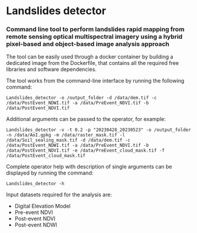 # Landslides detector
### Command line tool to perform landslides rapid mapping from remote sensing optical multispectral imagery using a hybrid pixel-based and object-based image analysis approach

The tool can be easily used through a docker container by building a dedicated image from the Dockerfile, that contains all the required free libraries and software dependencies.

The tool works from the command-line interface by running the following command:

`Landslides_detector -o /output_folder -d /data/dem.tif -c /data/PostEvent_NDWI.tif -a /data/PreEvent_NDVI.tif -b /data/PostEvent_NDVI.tif`

Additional arguments can be passed to the operator, for example:

`Landslides_detector -v -t 0.2 -p "20230428_20230523" -o /output_folder -n /data/AoI.gpkg -m /data/raster_mask.tif -l /data/Soil_sealing_mask.tif -d /data/dem.tif -c /data/PostEvent_NDWI.tif -a /data/PreEvent_NDVI.tif -b /data/PostEvent_NDVI.tif -e /data/PreEvent_cloud_mask.tif -f /data/PostEvent_cloud_mask.tif`

Complete operator help with description of single arguments can be displayed by running the command:

`Landslides_detector -h`

Input datasets required for the analysis are:
- Digital Elevation Model
- Pre-event NDVI
- Post-event NDVI
- Post-event NDWI
